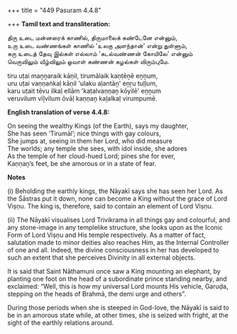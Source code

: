 +++
title = "449 Pasuram 4.4.8"

+++
**Tamil text and transliteration:**

திரு உடை மன்னரைக் காணில், திருமாலைக் கண்டேனே என்னும்,  
உரு உடை வண்ணங்கள் காணில் 'உலகு அளந்தான்' என்று துள்ளும்,  
கரு உடைத் தேவு இல்கள் எல்லாம் 'கடல்வண்ணன் கோயிலே' என்னும்  
வெருவிலும் வீழ்விலும் ஓவாள் கண்ணன் கழல்கள் விரும்புமே.

tiru uṭai maṉṉaraik kāṇil, tirumālaik kaṇṭēṉē eṉṉum,  
uru uṭai vaṇṇaṅkaḷ kāṇil 'ulaku aḷantāṉ' eṉṟu tuḷḷum,  
karu uṭait tēvu ilkaḷ ellām 'kaṭalvaṇṇaṉ kōyilē' eṉṉum  
veruvilum vīḻvilum ōvāḷ kaṇṇaṉ kaḻalkaḷ virumpumē.

**English translation of verse 4.4.8:**

On seeing the wealthy Kings (of the Earth), says my daughter,  
She has seen ‘Tirumāl’; nice things with gay colours,  
She jumps at, seeing in them her Lord, who did measure  
The worlds; any temple she sees, with idol inside, she adores  
As the temple of her cloud-hued Lord; pines she for ever,  
Kaṇṇaṉ’s feet, be she amorous or in a state of fear.

**Notes**

\(i\) Beholding the earthly kings, the Nāyakī says she has seen her Lord. As the Śāstras put it down, none can become a King without the grace of Lord Viṣṇu. The king is, therefore, said to contain an element of Lord Viṣṇu.

\(ii\) The Nāyakī visualises Lord Trivikrama in all things gay and colourful, and any stone-image in any templelike structure, she looks upon as the Iconic Form of Lord Viṣṇu and His temple respectively. As a matter of fact, salutation made to minor deities also reaches Him, as the Internal Controller of one and all. Indeed, the divine consciousness in her has developed to such an extent that she perceives Divinity in all external objects.

It is said that Saint Nāthamuni once saw a King mounting an elephant, by planting one foot on the head of a subordinate prince standing nearby, and exclaimed: “Well, this is how my universal Lord mounts His vehicle, Garuḍa, stepping on the heads of Brahmā, the demi urge and others”.

During those periods when she is steeped in God-love, the Nāyakī is said to be in an amorous state while, at other times, she is seized with fright, at the sight of the earthly relations around.


